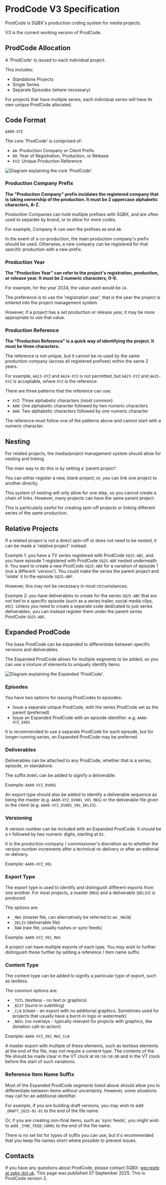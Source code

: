 
# ProdCode V3 Specification

ProdCode is SQBX's production coding system for media projects.

V3 is the current working version of ProdCode.

## ProdCode Allocation

A 'ProdCode' is issued to each individual project.

This includes:

* Standalone Projects
* Single Series
* Separate Episodes (where necessary)

For projects that have multiple series, each individual series will have its own unique ProdCode allocated.

## Code Format

`AA00-XYZ`

The core 'ProdCode' is comprised of:

* `AA`: Production Company or Client Prefix
* `00`: Year of Registration, Production, or Release
* `XYZ`: Unique Production Reference

![Diagram explaining the core 'ProdCode'.](.assets/ProdCode_V3_BaseCode.jpg)

### Production Company Prefix

**The "Production Company" prefix incidates the registered company that is taking ownership of the production. It must be 2 uppercase alphabetic characters, A-Z.**

Production Companies can hold multiple prefixes with SQBX, and are often used to separate by brand, or to allow for more codes.

For example, Company A can own the prefixes `AA` and `AB`.

In the event of a co-production, the main production company's prefix should be used. Otherwise, a new company can be registered for that specific production with a new prefix.

### Production Year

**The "Production Year" can refer to the project's registration, production, or release year. It must be 2 numeric characters, 0-9.**

For example, for the year 2024, the value used would be `24`.

The preference is to use the 'registration year', that is the year the project is entered into the project management system.

However, if a project has a set production or release year, it may be more appropriate to use that value.

### Production Reference

**The "Production Reference" is a quick way of identifying the project. It must be three characters.**

The reference is not unique, but it cannot be re-used by the same production company (across all registered prefixes) within the same 2 years.

For example, `AA23-XYZ` and `AA24-XYZ` is not permitted, but `AA23-XYZ` and `AA25-XYZ` is acceptable, where `XYZ` is the reference.

There are three patterns that the reference can use:

* `XYZ`: Three alphabetic characters (most common)
* `A00`: One alphabetic character followed by two numeric characters
* `AA0`: Two alphabetic characters followed by one numeric character

The reference must follow one of the patterns above and cannot start with a numeric character.

## Nesting

For related projects, the media/project management system should allow for nesting and linking.

The main way to do this is by setting a 'parent project'.

You can either register a new, blank project; or, you can link one project to another directly.

This system of nesting will only allow for one step, so you cannot create a chain of links. However, many projects can have the same parent project.

This is particularly useful for creating spin-off projects or linking different series of the same production.

## Relative Projects

If a related project is not a direct spin-off or does not need to be nested, it can be made a 'relative project' instead.

Example 1: you have a TV series registered with ProdCode  `SQ25-ABC`, and you have episode 1 registered with ProdCode `SQ25-ABF` nested underneath it. You want to create a new ProdCode `SQ25-ABX` for a variation of episode 1 (not a different 'version'). You could make the series the parent project and 'relate' it to the episode `SQ25-ABF`.

However, this may not be necessary in most circumstances.

Example 2: you have deliverables to create for the series `SQ25-ABC` that are not tied to a specific episode (such as a series trailer, social media clips, etc). Unless you need to create a separate code dedicated to just series deliverables, you can instead register them under the parent series ProdCode `SQ25-ABC`.

## Expanded ProdCode

The base ProdCode can be expanded to differentiate between specific versions and deliverables.

The Expanded ProdCode allows for multiple segments to be added, so you can use a mixture of elements to uniquely identify items.

![Diagram explaining the Expanded 'ProdCode'.](.assets/ProdCode_V3_ExpandedCode.jpg)

### Episodes

You have two options for issuing ProdCodes to episodes:

* Issue a separate unique ProdCode, with the series ProdCode set as the parent (preferred)
* Issue an Expanded ProdCode with an episode identifier: e.g. `AA00-XYZ_E001`

It is recommended to use a separate ProdCode for each episode, but for longer-running series, an Expanded ProdCode may be preferred.

### Deliverables

Deliverables can be attached to any ProdCode, whether that is a series, episode, or standalone.

The suffix `DV001` can be added to signify a deliverable.

Example: `AA00-XYZ_DV001`

An export type should also be added to identify a deliverable sequence as being the master (e.g. `AA00-XYZ_DV001_V01_MAS`) or the deliverable file given to the client (e.g. `AA00-XYZ_DV001_V01_DELIV`).

### Versioning

A version number can be included with an Expanded ProdCode. It should be a `V` followed by two numeric digits, starting at `01`.

It is the production company / commissioner's discretion as to whether the version number increments after a technical re-delivery or after an editorial re-delivery.

Example: `AA00-XYZ_V01`

### Export Type

The export type is used to identify and distinguish different exports from one another. For most projects, a master (`MAS`) and a deliverable (`DELIV`) is produced.

The options are:

* `_MAS` (master file, can alternatively be referred to as `_MAIN`)
* `_DELIV` (deliverable file)
* `_RAW` (raw file, usually rushes or sync feeds)

Example: `AA00-XYZ_V01_MAS`

A project can have multiple exports of each type. You may wish to further distinguish these further by adding a reference / item name suffix.

### Content Type

The content type can be added to signify a particular type of export, such as textless.

The common options are:

* `_TXTL` (textless - no text or graphics)
* `_BIST` (burnt-in subtitling)
* `_CLN` (clean - an export with no additional graphics. Sometimes used for projects that usually have a burnt-in logo or watermark)
* `_NOVL` (no overlays - typically relevant for projects with graphics, like donation call-to-action)

Example: `AA00-XYZ_V01_MAS_CLN`

A master export with multiple of these elements, such as textless elements at the end of the file, may not require a content type. The contents of the file should be made clear in the VT clock at `09:59:50:00` and in the VT clock before the start of such variations.

### Reference Item Name Suffix

Most of the Expanded ProdCode segments listed above should allow you to differentiate between items without uncertainty. However, some situations may call for an additional identifier.

For example, if you are building draft versions, you may wish to add `_DRAFT_2025-01-01` to the end of the file name.

Or, if you are creating non-final items, such as 'sync feeds', you might wish to add `_SYNC_FEED_CAM01` to the end of the file name.

There is no set list for types of suffix you can use, but it's recommended that you keep file names short where possible to prevent issues.

## Contacts

If you have any questions about ProdCode, please contact SQBX: [wecreate at sqbx dot uk](wecreate@sqbx.uk).
This page was published 07 September 2025. This is ProdCode version 3.
